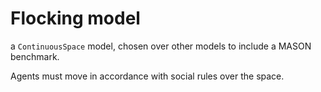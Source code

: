 # Flocking model

a `ContinuousSpace` model, chosen over other models to include a MASON benchmark. 

Agents must move in accordance with social rules over the space.


